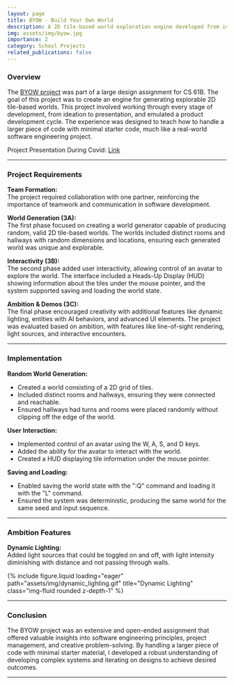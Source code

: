 ```yaml
---
layout: page
title: BYOW - Build Your Own World
description: A 2D tile-based world exploration engine developed from ideation to presentation.
img: assets/img/byow.jpg
importance: 2
category: School Projects
related_publications: false
---
```


### Overview

The [BYOW project](https://fa22.datastructur.es/materials/proj/proj3/) was part of a large design assignment for CS 61B. The goal of this project was to create an engine for generating explorable 2D tile-based worlds. This project involved working through every stage of development, from ideation to presentation, and emulated a product development cycle. The experience was designed to teach how to handle a larger piece of code with minimal starter code, much like a real-world software engineering project.


Project Presentation During Covid: [Link](https://www.youtube.com/watch?v=CgPNk4_X8Mw)


---

### Project Requirements

**Team Formation:** \
The project required collaboration with one partner, reinforcing the importance of teamwork and communication in software development.

**World Generation (3A):** \
The first phase focused on creating a world generator capable of producing random, valid 2D tile-based worlds. The worlds included distinct rooms and hallways with random dimensions and locations, ensuring each generated world was unique and explorable.

**Interactivity (3B):** \
The second phase added user interactivity, allowing control of an avatar to explore the world. The interface included a Heads-Up Display (HUD) showing information about the tiles under the mouse pointer, and the system supported saving and loading the world state.

**Ambition & Demos (3C):** \
The final phase encouraged creativity with additional features like dynamic lighting, entities with AI behaviors, and advanced UI elements. The project was evaluated based on ambition, with features like line-of-sight rendering, light sources, and interactive encounters.

---

### Implementation

**Random World Generation:**
- Created a world consisting of a 2D grid of tiles.
- Included distinct rooms and hallways, ensuring they were connected and reachable.
- Ensured hallways had turns and rooms were placed randomly without clipping off the edge of the world.

**User Interaction:**
- Implemented control of an avatar using the W, A, S, and D keys.
- Added the ability for the avatar to interact with the world.
- Created a HUD displaying tile information under the mouse pointer.

**Saving and Loading:**
- Enabled saving the world state with the ":Q" command and loading it with the "L" command.
- Ensured the system was deterministic, producing the same world for the same seed and input sequence.

---

### Ambition Features

**Dynamic Lighting:** \
Added light sources that could be toggled on and off, with light intensity diminishing with distance and not passing through walls.

<div class="row">
    <div class="col-sm-6 mt-3 mt-md-0">
        {% include figure.liquid loading="eager" path="assets/img/dynamic_lighting.gif" title="Dynamic Lighting" class="img-fluid rounded z-depth-1" %}
    </div>
</div>
 

---

### Conclusion

The BYOW project was an extensive and open-ended assignment that offered valuable insights into software engineering principles, project management, and creative problem-solving. By handling a larger piece of code with minimal starter material, I developed a robust understanding of developing complex systems and iterating on designs to achieve desired outcomes.

---

